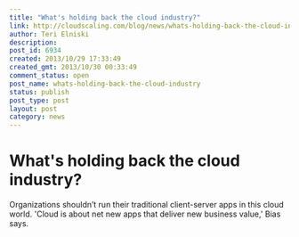 ```yaml
---
title: "What's holding back the cloud industry?"
link: http://cloudscaling.com/blog/news/whats-holding-back-the-cloud-industry/
author: Teri Elniski
description: 
post_id: 6934
created: 2013/10/29 17:33:49
created_gmt: 2013/10/30 00:33:49
comment_status: open
post_name: whats-holding-back-the-cloud-industry
status: publish
post_type: post
layout: post
category: news
---
```


# What's holding back the cloud industry?

Organizations shouldn’t run their traditional client-server apps in this cloud world. 'Cloud is about net new apps that deliver new business value,' Bias says.